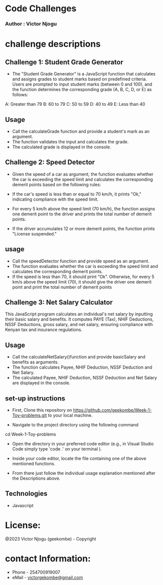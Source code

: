 # Code Challenges 

### Author : Victor Njogu 

# challenge descriptions

## Challenge 1: Student Grade Generator 

- The "Student Grade Generator" is a JavaScript function that calculates and assigns grades to student marks based on predefined criteria. Users are prompted to input student marks (between 0 and 100), and the function determines the corresponding grade (A, B, C, D, or E) as follows:

A: Greater than 79
B: 60 to 79
C: 50 to 59
D: 40 to 49
E: Less than 40

## Usage 
- Call the calculateGrade function and provide a student's mark as an argument.
- The function validates the input and calculates the grade.
- The calculated grade is displayed in the console.


## Challenge 2: Speed Detector 
- Given the speed of a car as argument, the function evaluates whether the car is exceeding the speed limit and calculates the corresponding demerit points based on the following rules:

- If the car's speed is less than or equal to 70 km/h, it prints "Ok," indicating compliance with the speed limit.
- For every 5 km/h above the speed limit (70 km/h), the function assigns one demerit point to the driver and prints the total number of demerit points.
- If the driver accumulates 12 or more demerit points, the function prints "License suspended."

## usage 
- Call the speedDetector function and provide speed as an argument.
- The function evaluates whether the car is exceeding the speed limit and calculates the corresponding demerit points.
- If the speed is less than 70, it should print “Ok”. Otherwise, for every 5 km/s above the speed limit (70), it should give the driver one demerit point and print the total number of demerit points


## Challenge 3: Net Salary Calculator 
This JavaScript program calculates an individual's net salary by inputting their basic salary and benefits. It computes PAYE (Tax), NHIF Deductions, NSSF Deductions, gross salary, and net salary, ensuring compliance with Kenyan tax and insurance regulations.

## Usage
- Call the calculateNetSalary()function and provide basicSalary and benefits as arguments.
- The function calculates Payee, NHIF Deduction, NSSF Deduction and Net Salary.
- The calculated Payee, NHIF Deduction, NSSF Deduction and Net Salary are displayed in the console.



## set-up instructions

- First, Clone this repository on https://github.com/geekombe/Week-1-Toy-problems.git to your local machine.

- Navigate to the project directory using the following command

cd Week-1-Toy-problems

- Open the directory in your preferred code editor (e.g., in Visual Studio Code simply type 'code .' on your terminal ).

- Inside your code editor, locate the file containing one of the above mentioned functions.

- From there just follow the individual usage explanation mentioned after the Descriptions above.




## Technologies 
- Javascript

# License:
@2023 Victor Njogu (geekombe) - Copyright


# contact Information:
- Phone - 254700919007
- eMail - victorgekombe@gmail.com

